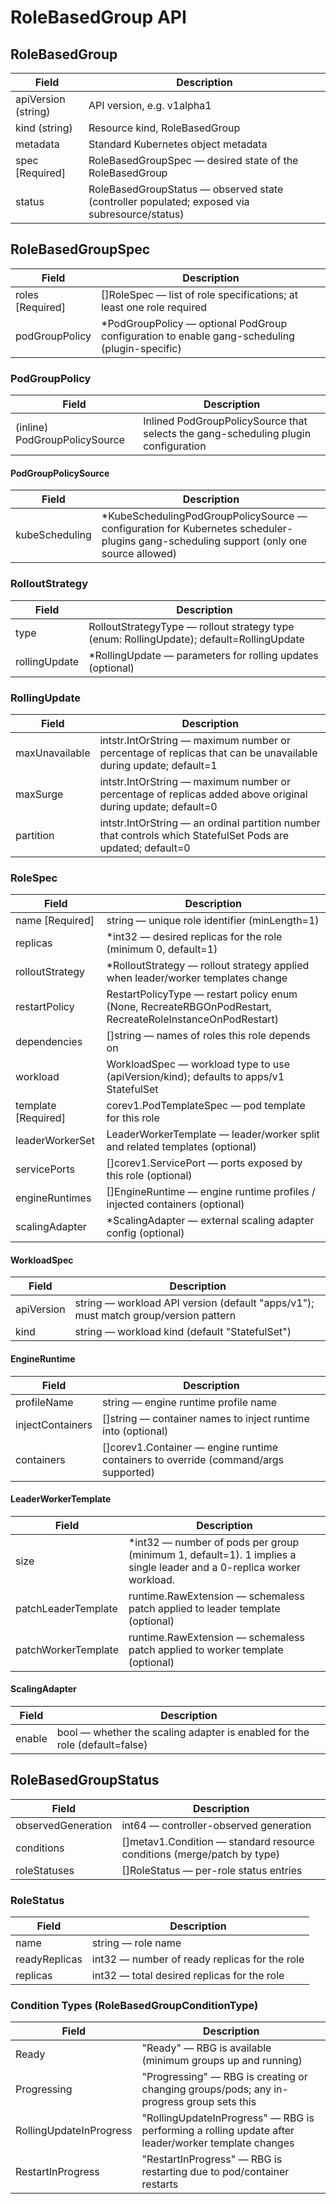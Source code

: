 # RoleBasedGroup API

## RoleBasedGroup

 Field               | Description                                                                                  
---------------------|----------------------------------------------------------------------------------------------
 apiVersion (string) | API version, e.g. v1alpha1                                                                   
 kind (string)       | Resource kind, RoleBasedGroup                                                                
 metadata            | Standard Kubernetes object metadata                                                          
 spec [Required]     | RoleBasedGroupSpec — desired state of the RoleBasedGroup                                     
 status              | RoleBasedGroupStatus — observed state (controller populated; exposed via subresource/status) 

## RoleBasedGroupSpec

 Field            | Description                                                                                   
------------------|-----------------------------------------------------------------------------------------------
 roles [Required] | []RoleSpec — list of role specifications; at least one role required                          
 podGroupPolicy   | *PodGroupPolicy — optional PodGroup configuration to enable gang-scheduling (plugin-specific) 

### PodGroupPolicy

 Field                         | Description                                                                        
-------------------------------|------------------------------------------------------------------------------------
 (inline) PodGroupPolicySource | Inlined PodGroupPolicySource that selects the gang-scheduling plugin configuration 

#### PodGroupPolicySource

 Field          | Description                                                                                                                            
----------------|----------------------------------------------------------------------------------------------------------------------------------------
 kubeScheduling | *KubeSchedulingPodGroupPolicySource — configuration for Kubernetes scheduler-plugins gang-scheduling support (only one source allowed) 

### RolloutStrategy

 Field         | Description                                                                              
---------------|------------------------------------------------------------------------------------------
 type          | RolloutStrategyType — rollout strategy type (enum: RollingUpdate); default=RollingUpdate 
 rollingUpdate | *RollingUpdate — parameters for rolling updates (optional)                               

### RollingUpdate

 Field          | Description                                                                                                    
----------------|----------------------------------------------------------------------------------------------------------------
 maxUnavailable | intstr.IntOrString — maximum number or percentage of replicas that can be unavailable during update; default=1 
 maxSurge       | intstr.IntOrString — maximum number or percentage of replicas added above original during update; default=0    
 partition      | intstr.IntOrString — an ordinal partition number that controls which StatefulSet Pods are updated; default=0   

### RoleSpec

 Field               | Description                                                                                               
---------------------|-----------------------------------------------------------------------------------------------------------
 name [Required]     | string — unique role identifier (minLength=1)                                                             
 replicas            | *int32 — desired replicas for the role (minimum 0, default=1)                                             
 rolloutStrategy     | *RolloutStrategy — rollout strategy applied when leader/worker templates change                           
 restartPolicy       | RestartPolicyType — restart policy enum (None, RecreateRBGOnPodRestart, RecreateRoleInstanceOnPodRestart) 
 dependencies        | []string — names of roles this role depends on                                                            
 workload            | WorkloadSpec — workload type to use (apiVersion/kind); defaults to apps/v1 StatefulSet                    
 template [Required] | corev1.PodTemplateSpec — pod template for this role                                                       
 leaderWorkerSet     | LeaderWorkerTemplate — leader/worker split and related templates (optional)                               
 servicePorts        | []corev1.ServicePort — ports exposed by this role (optional)                                              
 engineRuntimes      | []EngineRuntime — engine runtime profiles / injected containers (optional)                                
 scalingAdapter      | *ScalingAdapter — external scaling adapter config (optional)                                              

#### WorkloadSpec

 Field      | Description                                                                         
------------|-------------------------------------------------------------------------------------
 apiVersion | string — workload API version (default "apps/v1"); must match group/version pattern 
 kind       | string — workload kind (default "StatefulSet")                                      

#### EngineRuntime

 Field            | Description                                                                         
------------------|-------------------------------------------------------------------------------------
 profileName      | string — engine runtime profile name                                                
 injectContainers | []string — container names to inject runtime into (optional)                        
 containers       | []corev1.Container — engine runtime containers to override (command/args supported) 

#### LeaderWorkerTemplate

 Field               | Description                                                                                                          
---------------------|----------------------------------------------------------------------------------------------------------------------
 size                | *int32 — number of pods per group (minimum 1, default=1). 1 implies a single leader and a 0-replica worker workload. 
 patchLeaderTemplate | runtime.RawExtension — schemaless patch applied to leader template (optional)                                        
 patchWorkerTemplate | runtime.RawExtension — schemaless patch applied to worker template (optional)                                        

#### ScalingAdapter

 Field  | Description                                                                
--------|----------------------------------------------------------------------------
 enable | bool — whether the scaling adapter is enabled for the role (default=false) 

## RoleBasedGroupStatus

 Field              | Description                                                             
--------------------|-------------------------------------------------------------------------
 observedGeneration | int64 — controller-observed generation                                  
 conditions         | []metav1.Condition — standard resource conditions (merge/patch by type) 
 roleStatuses       | []RoleStatus — per-role status entries                                  

### RoleStatus

 Field         | Description                                   
---------------|-----------------------------------------------
 name          | string — role name                            
 readyReplicas | int32 — number of ready replicas for the role 
 replicas      | int32 — total desired replicas for the role   

### Condition Types (RoleBasedGroupConditionType)

 Field                   | Description                                                                                         
-------------------------|-----------------------------------------------------------------------------------------------------
 Ready                   | "Ready" — RBG is available (minimum groups up and running)                                          
 Progressing             | "Progressing" — RBG is creating or changing groups/pods; any in-progress group sets this            
 RollingUpdateInProgress | "RollingUpdateInProgress" — RBG is performing a rolling update after leader/worker template changes 
 RestartInProgress       | "RestartInProgress" — RBG is restarting due to pod/container restarts                               
